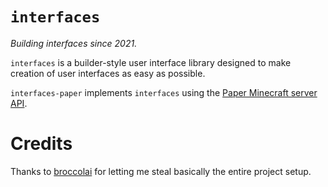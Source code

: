 # `interfaces`

_Building interfaces since 2021._

`interfaces` is a builder-style user interface library designed to make creation of user interfaces as easy as possible.

`interfaces-paper` implements `interfaces` using the [Paper Minecraft server API](https://papermc.io).

# Credits

Thanks to [broccolai](https://github.com/broccolai) for letting me steal basically the entire project setup.